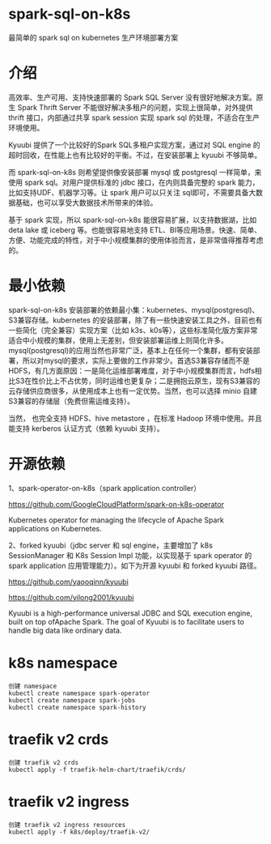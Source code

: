 # spark-sql-on-k8s
最简单的 spark sql on kubernetes 生产环境部署方案

# 介绍
高效率、生产可用、支持快速部署的 Spark SQL Server 没有很好地解决方案。原生 Spark Thrift Server 不能很好解决多租户的问题，实现上很简单，对外提供 thrift 接口，内部通过共享 spark session 实现 spark sql 的处理，不适合在生产环境使用。

Kyuubi 提供了一个比较好的Spark SQL多租户实现方案，通过对 SQL engine 的超时回收，在性能上也有比较好的平衡。不过，在安装部署上 kyuubi 不够简单。

而 spark-sql-on-k8s 则希望提供像安装部署 mysql 或 postgresql 一样简单，来使用 spark sql。对用户提供标准的 jdbc 接口，在内则具备完整的 spark 能力，比如支持UDF、机器学习等。让 spark 用户可以只关注 sql即可，不需要具备大数据基础，也可以享受大数据技术所带来的体验。

基于 spark 实现，所以 spark-sql-on-k8s 能很容易扩展，以支持数据湖，比如 deta lake 或 iceberg 等。也能很容易地支持 ETL、BI等应用场景。快速、简单、方便、功能完成的特性，对于中小规模集群的使用体验而言，是非常值得推荐考虑的。

# 最小依赖
spark-sql-on-k8s 安装部署的依赖最小集：kubernetes、mysql(postgresql)、S3兼容存储。kubernetes 的安装部署，除了有一些快速安装工具之外，目前也有一些简化（完全兼容）实现方案（比如 k3s、k0s等），这些标准简化版方案非常适合中小规模的集群，使用上无差别，但安装部署运维上则简化许多。mysql(postgresql)的应用当然也非常广泛，基本上在任何一个集群，都有安装部署，所以对mysql的要求，实际上要做的工作非常少。首选S3兼容存储而不是HDFS，有几方面原因：一是简化运维部署难度，对于中小规模集群而言，hdfs相比S3在性价比上不占优势，同时运维也更复杂；二是拥抱云原生，现有S3兼容的云存储供应商很多，从使用成本上也有一定优势。当然，也可以选择 minio 自建S3兼容的存储层（免费但需运维支持）。

当然， 也完全支持 HDFS、hive metastore ，在标准 Hadoop 环境中使用。并且能支持 kerberos 认证方式（依赖 kyuubi 支持）。

# 开源依赖
1、spark-operator-on-k8s（spark application controller）

https://github.com/GoogleCloudPlatform/spark-on-k8s-operator

Kubernetes operator for managing the lifecycle of Apache Spark applications on Kubernetes.

2、forked kyuubi（jdbc server 和 sql engine，主要增加了 k8s SessionManager 和 K8s Session Impl 功能，以实现基于 spark operator 的 spark application 应用管理能力）。如下为开源 kyuubi 和 forked kyuubi 路径。

https://github.com/yaooqinn/kyuubi

https://github.com/yilong2001/kyuubi

Kyuubi is a high-performance universal JDBC and SQL execution engine, built on top ofApache Spark. The goal of Kyuubi is to facilitate users to handle big data like ordinary data.


# k8s namespace

```
创建 namespace
kubectl create namespace spark-operator
kubectl create namespace spark-jobs
kubectl create namespace spark-history

```

# traefik v2 crds

```
创建 traefik v2 crds
kubectl apply -f traefik-helm-chart/traefik/crds/
```

# traefik v2 ingress
```
创建 traefik v2 ingress resources
kubectl apply -f k8s/deploy/traefik-v2/
```


